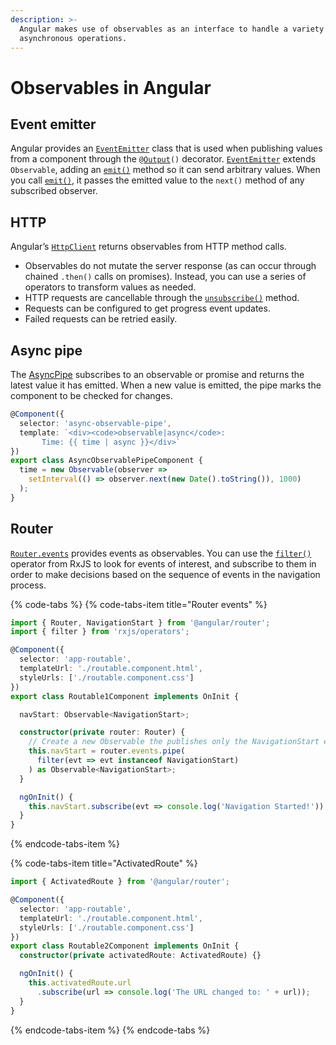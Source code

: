 ```yaml
---
description: >-
  Angular makes use of observables as an interface to handle a variety of common
  asynchronous operations.
---
```


# Observables in Angular

## Event emitter

 Angular provides an [`EventEmitter`](https://angular.io/api/core/EventEmitter) class that is used when publishing values from a component through the `@`[`Output`](https://angular.io/api/core/Output)`()` decorator. [`EventEmitter`](https://angular.io/api/core/EventEmitter) extends `Observable`, adding an [`emit()`](https://angular.io/api/core/EventEmitter#emit) method so it can send arbitrary values. When you call [`emit()`](https://angular.io/api/core/EventEmitter#emit), it passes the emitted value to the `next()` method of any subscribed observer.

## HTTP

 Angular’s [`HttpClient`](https://angular.io/api/common/http/HttpClient) returns observables from HTTP method calls. 

* Observables do not mutate the server response \(as can occur through chained `.then()` calls on promises\). Instead, you can use a series of operators to transform values as needed.
* HTTP requests are cancellable through the [`unsubscribe()`](https://angular.io/api/service-worker/SwPush#unsubscribe) method.
* Requests can be configured to get progress event updates.
* Failed requests can be retried easily.

## Async pipe

 The [AsyncPipe](https://angular.io/api/common/AsyncPipe) subscribes to an observable or promise and returns the latest value it has emitted. When a new value is emitted, the pipe marks the component to be checked for changes.

```typescript
@Component({
  selector: 'async-observable-pipe',
  template: `<div><code>observable|async</code>:
       Time: {{ time | async }}</div>`
})
export class AsyncObservablePipeComponent {
  time = new Observable(observer =>
    setInterval(() => observer.next(new Date().toString()), 1000)
  );
}
```

## Router

 [`Router.events`](https://angular.io/api/router/Router#events) provides events as observables. You can use the [`filter()`](https://angular.io/api/core/QueryList#filter) operator from RxJS to look for events of interest, and subscribe to them in order to make decisions based on the sequence of events in the navigation process. 

{% code-tabs %}
{% code-tabs-item title="Router events" %}
```typescript
import { Router, NavigationStart } from '@angular/router';
import { filter } from 'rxjs/operators';

@Component({
  selector: 'app-routable',
  templateUrl: './routable.component.html',
  styleUrls: ['./routable.component.css']
})
export class Routable1Component implements OnInit {

  navStart: Observable<NavigationStart>;

  constructor(private router: Router) {
    // Create a new Observable the publishes only the NavigationStart event
    this.navStart = router.events.pipe(
      filter(evt => evt instanceof NavigationStart)
    ) as Observable<NavigationStart>;
  }

  ngOnInit() {
    this.navStart.subscribe(evt => console.log('Navigation Started!'));
  }
}
```
{% endcode-tabs-item %}

{% code-tabs-item title="ActivatedRoute" %}
```typescript
import { ActivatedRoute } from '@angular/router';

@Component({
  selector: 'app-routable',
  templateUrl: './routable.component.html',
  styleUrls: ['./routable.component.css']
})
export class Routable2Component implements OnInit {
  constructor(private activatedRoute: ActivatedRoute) {}

  ngOnInit() {
    this.activatedRoute.url
      .subscribe(url => console.log('The URL changed to: ' + url));
  }
}
```
{% endcode-tabs-item %}
{% endcode-tabs %}



